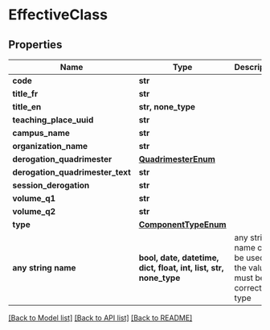 # EffectiveClass


## Properties
Name | Type | Description | Notes
------------ | ------------- | ------------- | -------------
**code** | **str** |  | [optional] 
**title_fr** | **str** |  | [optional] 
**title_en** | **str, none_type** |  | [optional] 
**teaching_place_uuid** | **str** |  | [optional] 
**campus_name** | **str** |  | [optional] 
**organization_name** | **str** |  | [optional] 
**derogation_quadrimester** | [**QuadrimesterEnum**](QuadrimesterEnum.md) |  | [optional] 
**derogation_quadrimester_text** | **str** |  | [optional] 
**session_derogation** | **str** |  | [optional] 
**volume_q1** | **str** |  | [optional] 
**volume_q2** | **str** |  | [optional] 
**type** | [**ComponentTypeEnum**](ComponentTypeEnum.md) |  | [optional] 
**any string name** | **bool, date, datetime, dict, float, int, list, str, none_type** | any string name can be used but the value must be the correct type | [optional]

[[Back to Model list]](../README.md#documentation-for-models) [[Back to API list]](../README.md#documentation-for-api-endpoints) [[Back to README]](../README.md)


